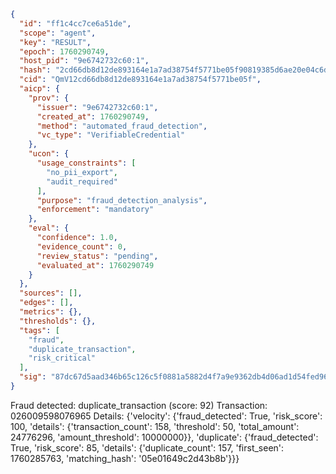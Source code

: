 ```json
{
  "id": "ff1c4cc7ce6a51de",
  "scope": "agent",
  "key": "RESULT",
  "epoch": 1760290749,
  "host_pid": "9e6742732c60:1",
  "hash": "2cd66db8d12de893164e1a7ad38754f5771be05f90819385d6ae20e04c6d63dc",
  "cid": "QmV12cd66db8d12de893164e1a7ad38754f5771be05f",
  "aicp": {
    "prov": {
      "issuer": "9e6742732c60:1",
      "created_at": 1760290749,
      "method": "automated_fraud_detection",
      "vc_type": "VerifiableCredential"
    },
    "ucon": {
      "usage_constraints": [
        "no_pii_export",
        "audit_required"
      ],
      "purpose": "fraud_detection_analysis",
      "enforcement": "mandatory"
    },
    "eval": {
      "confidence": 1.0,
      "evidence_count": 0,
      "review_status": "pending",
      "evaluated_at": 1760290749
    }
  },
  "sources": [],
  "edges": [],
  "metrics": {},
  "thresholds": {},
  "tags": [
    "fraud",
    "duplicate_transaction",
    "risk_critical"
  ],
  "sig": "87dc67d5aad346b65c126c5f0881a5882d4f7a9e9362db4d06ad1d54fed96d8c"
}
```

Fraud detected: duplicate_transaction (score: 92)
Transaction: 026009598076965
Details: {'velocity': {'fraud_detected': True, 'risk_score': 100, 'details': {'transaction_count': 158, 'threshold': 50, 'total_amount': 24776296, 'amount_threshold': 10000000}}, 'duplicate': {'fraud_detected': True, 'risk_score': 85, 'details': {'duplicate_count': 157, 'first_seen': 1760285763, 'matching_hash': '05e01649c2d43b8b'}}}